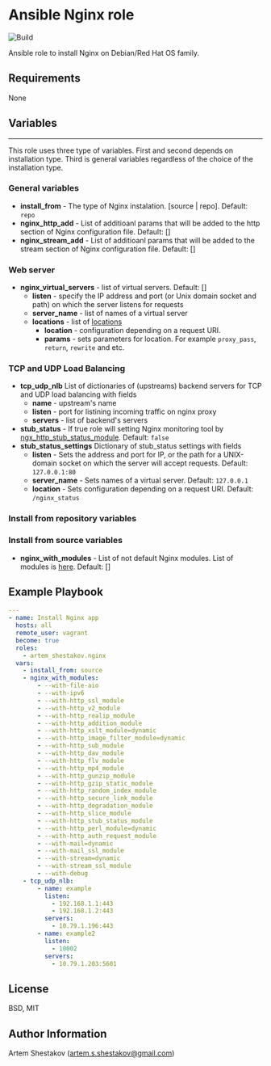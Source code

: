 Ansible Nginx role
=========
![Build](https://github.com/artem-shestakov/ansible_nginx/actions/workflows/ci.yml/badge.svg?branch=main)

Ansible role to install Nginx on Debian/Red Hat OS family.

Requirements
------------
None

## Variables
--------------
This role uses three type of variables. First and second depends on installation type. Third is general variables regardless of the choice of the installation type.

### General variables
* **install_from** - The type of Nginx instalation. [source | repo]. Default: `repo`
* **nginx_http_add** - List of additioanl params that will be added to the http section of Nginx configuration file. Default: []
* **nginx_stream_add** - List of additioanl params that will be added to the stream section of Nginx configuration file. Default: []

### Web server
* **nginx_virtual_servers** - list of virtual servers. Default: []
  * **listen** - specify the IP address and port (or Unix domain socket and path) on which the server listens for requests
  * **server_name** - list of names of a virtual server
  * **locations** - list of [locations](https://nginx.org/en/docs/http/ngx_http_core_module.html#location)
    * **location** - configuration depending on a request URI.
    * **params** - sets parameters for location. For example `proxy_pass`, `return`, `rewrite` and etc.

### TCP and UDP Load Balancing
* **tcp_udp_nlb** List of dictionaries of (upstreams) backend servers for TCP and UDP load balancing with fields
  * **name** - upstream's name
  * **listen** - port for listining incoming traffic on nginx proxy
  * **servers** - list of backend's servers
* **stub_status** - If true role will setting Nginx monitoring tool by [ngx_http_stub_status_module](https://nginx.org/libxslt/en/docs/http/ngx_http_stub_status_module.html?_ga=2.119409609.1948393560.1630311972-884386294.1625301122). Default: `false`
* **stub_status_settings** Dictionary of stub_status settings with fields
  * **listen** - Sets the address and port for IP, or the path for a UNIX-domain socket on which the server will accept requests. Default: `127.0.0.1:80`
  * **server_name** - Sets names of a virtual server. Default: `127.0.0.1`
  * **location** - Sets configuration depending on a request URI. Default: `/nginx_status`

### Install from repository variables

### Install from source variables
* **nginx_with_modules** - List of not default Nginx modules. List of modules is [here](https://docs.nginx.com/nginx/admin-guide/installing-nginx/installing-nginx-open-source/#sources). Default: []

Example Playbook
----------------
```yaml
---
- name: Install Nginx app
  hosts: all
  remote_user: vagrant
  become: true
  roles:
    - artem_shestakov.nginx
  vars:
    - install_from: source
    - nginx_with_modules:
        - --with-file-aio 
        - --with-ipv6 
        - --with-http_ssl_module
        - --with-http_v2_module 
        - --with-http_realip_module 
        - --with-http_addition_module 
        - --with-http_xslt_module=dynamic  
        - --with-http_image_filter_module=dynamic
        - --with-http_sub_module 
        - --with-http_dav_module 
        - --with-http_flv_module 
        - --with-http_mp4_module 
        - --with-http_gunzip_module 
        - --with-http_gzip_static_module 
        - --with-http_random_index_module 
        - --with-http_secure_link_module 
        - --with-http_degradation_module 
        - --with-http_slice_module 
        - --with-http_stub_status_module 
        - --with-http_perl_module=dynamic 
        - --with-http_auth_request_module 
        - --with-mail=dynamic 
        - --with-mail_ssl_module  
        - --with-stream=dynamic
        - --with-stream_ssl_module 
        - --with-debug
    - tcp_udp_nlb:
        - name: example
          listen: 
            - 192.168.1.1:443
            - 192.168.1.2:443
          servers:
            - 10.79.1.196:443
        - name: example2
          listen: 
            - 10002
          servers:
            - 10.79.1.203:5601

```

License
-------
BSD, MIT


Author Information
------------------
Artem Shestakov (artem.s.shestakov@gmail.com)
